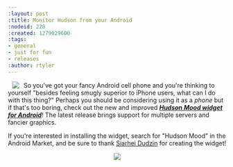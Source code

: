 ```yaml
---
:layout: post
:title: Monitor Hudson from your Android
:nodeid: 228
:created: 1279029600
:tags:
- general
- just for fun
- releases
:author: rtyler
---
```

<img src="https://jenkins.io/sites/default/files/mood_widget-good.png" align="left" hspace="10"/> So you've got your fancy Android cell phone and you're thinking to yourself "besides feeling smugly superior to iPhone users, what can I do with this thing?" Perhaps you should be considering using it as a *phone* but if that's too boring, check out the new and improved ***[Hudson Mood widget for Android](https://wiki.jenkins.io/display/JENKINS/Hudson+Mood+widget+for+Android)***! The latest release brings support for multiple servers and fancier graphics.

If you're interested in installing the widget, search for "Hudson Mood" in the Android Market, and be sure to thank [Siarhei Dudzin](https://sdudzin.blogspot.com/) for creating the widget!

<center><img src="https://jenkins.io/sites/default/files/mood_widget-settings.png" /></center>
